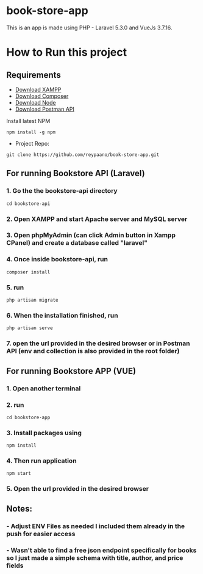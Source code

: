 # book-store-app

This is an app is made using PHP - Laravel 5.3.0 and VueJs 3.7.16.

<h1>How to Run this project</h1>

## Requirements

- [Download XAMPP](https://www.apachefriends.org/download.html)
- [Download Composer](https://getcomposer.org/download/)
- [Download Node](https://nodejs.org/en/download)
- [Download Postman API](https://www.postman.com/downloads/)

Install latest NPM

```
npm install -g npm
```

- Project Repo:

```
git clone https://github.com/reypaano/book-store-app.git
```

## **For running Bookstore API (Laravel)**

### 1. Go the the bookstore-api directory

```
cd bookstore-api
```

### 2. Open XAMPP and start Apache server and MySQL server

### 3. Open phpMyAdmin (can click Admin button in Xampp CPanel) and create a database called "laravel"

### 4. Once inside bookstore-api, run

```
composer install
```

### 5. run

```
php artisan migrate
```

### 6. When the installation finished, run

```
php artisan serve
```

### 7. open the url provided in the desired browser or in Postman API (env and collection is also provided in the root folder)

## **For running Bookstore APP (VUE)**

### 1. Open another terminal

### 2. run

```
cd bookstore-app
```

### 3. Install packages using

```
npm install
```

### 4. Then run application

```
npm start
```

### 5. Open the url provided in the desired browser

## Notes:

### - Adjust ENV Files as needed I included them already in the push for easier access

### - Wasn't able to find a free json endpoint specifically for books so I just made a simple schema with title, author, and price fields

